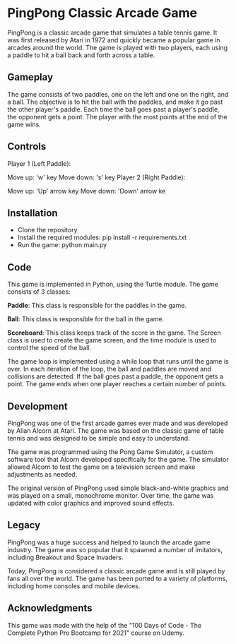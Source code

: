 # PingPong Classic Arcade Game
PingPong is a classic arcade game that simulates a table tennis game. It was first released by Atari in 1972 and quickly became a popular game in arcades around the world. The game is played with two players, each using a paddle to hit a ball back and forth across a table.
## Gameplay
The game consists of two paddles, one on the left and one on the right, and a ball. The objective is to hit the ball with the paddles, and make it go past the other player's paddle. Each time the ball goes past a player's paddle, the opponent gets a point. The player with the most points at the end of the game wins.
## Controls
Player 1 (Left Paddle):

Move up: 'w' key
Move down: 's' key
Player 2 (Right Paddle):

Move up: 'Up' arrow key
Move down: 'Down' arrow ke
## Installation
- Clone the repository
- Install the required modules: pip install -r requirements.txt
- Run the game: python main.py
## Code
This game is implemented in Python, using the Turtle module. The game consists of 3 classes:

**Paddle**: This class is responsible for the paddles in the game.

**Ball**: This class is responsible for the ball in the game.

**Scoreboard**: This class keeps track of the score in the game.
The Screen class is used to create the game screen, and the time module is used to control the speed of the ball.

The game loop is implemented using a while loop that runs until the game is over. In each iteration of the loop, the ball and paddles are moved and collisions are detected. If the ball goes past a paddle, the opponent gets a point. The game ends when one player reaches a certain number of points.
## Development
PingPong was one of the first arcade games ever made and was developed by Allan Alcorn at Atari. The game was based on the classic game of table tennis and was designed to be simple and easy to understand.

The game was programmed using the Pong Game Simulator, a custom software tool that Alcorn developed specifically for the game. The simulator allowed Alcorn to test the game on a television screen and make adjustments as needed.

The original version of PingPong used simple black-and-white graphics and was played on a small, monochrome monitor. Over time, the game was updated with color graphics and improved sound effects.
## Legacy
PingPong was a huge success and helped to launch the arcade game industry. The game was so popular that it spawned a number of imitators, including Breakout and Space Invaders.

Today, PingPong is considered a classic arcade game and is still played by fans all over the world. The game has been ported to a variety of platforms, including home consoles and mobile devices.
## Acknowledgments
This game was made with the help of the "100 Days of Code - The Complete Python Pro Bootcamp for 2021" course on Udemy.

